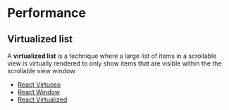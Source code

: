 # Performance

## Virtualized list

A **virtualized list** is a technique where a large list of items in a scrollable view is virtually
rendered to only show items that are visible within the the scrollable view window.

- [React Virtuoso](https://github.com/petyosi/react-virtuoso)
- [React Window](https://github.com/bvaughn/react-window)
- [React Virtualized](https://github.com/bvaughn/react-virtualized)
